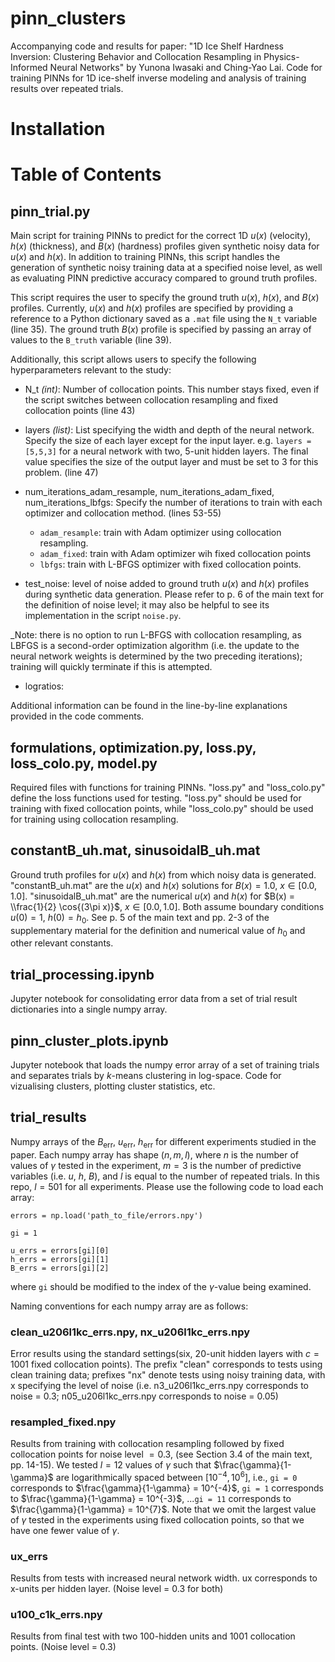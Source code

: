 # pinn_clusters
Accompanying code and results for paper: "1D Ice Shelf Hardness Inversion: Clustering Behavior and Collocation Resampling in
Physics-Informed Neural Networks" by Yunona Iwasaki and Ching-Yao Lai. Code for training PINNs for 1D ice-shelf inverse modeling and analysis of training results over repeated trials.

# Installation

# Table of Contents
## pinn_trial.py
Main script for training PINNs to predict for the correct 1D $u(x)$ (velocity), $h(x)$ (thickness), and $B(x)$ (hardness) profiles given synthetic noisy data for $u(x)$ and $h(x)$. In addition to training PINNs, this script handles the generation of synthetic noisy training data at a specified noise level, as well as evaluating PINN predictive accuracy compared to ground truth profiles. 

This script requires the user to specify the ground truth $u(x)$, $h(x)$, and $B(x)$ profiles. Currently, $u(x)$ and $h(x)$ profiles are specified by providing a reference to a Python dictionary saved as a ```.mat``` file using the ```N_t``` variable (line 35). The ground truth $B(x)$ profile is specified by passing an array of values to the ```B_truth``` variable  (line 39).

Additionally, this script allows users to specify the following hyperparameters relevant to the study:

* N_t _(int)_: Number of collocation points. This number stays fixed, even if the script switches between collocation resampling and fixed collocation points (line 43)

* layers _(list)_: List specifying the width and depth of the neural network. Specify the size of each layer except for the input layer. e.g. ```layers = [5,5,3]``` for a neural network with two, 5-unit hidden layers. The final value specifies the size of the output layer and must be set to 3 for this problem. (line 47)

* num_iterations_adam_resample, num_iterations_adam_fixed, num_iterations_lbfgs: Specify the number of iterations to train with each optimizer and collocation method. (lines 53-55)
  * ```adam_resample```: train with Adam optimizer using collocation resampling.
  * ```adam_fixed```: train with Adam optimizer wih fixed collocation points
  * ```lbfgs```: train with L-BFGS optimizer with fixed collocation points.

* test_noise: level of noise added to ground truth $u(x)$ and $h(x)$ profiles during synthetic data generation. Please refer to p. 6 of the main text for the definition of noise level; it may also be helpful to see its implementation in the script ```noise.py```.
  
_Note: there is no option to run L-BFGS with collocation resampling, as LBFGS is a second-order optimization algorithm (i.e. the update to the neural network weights is determined by the two preceding iterations); training will quickly terminate if this is attempted.

* logratios: 

Additional information can be found in the line-by-line explanations provided in the code comments.


## formulations, optimization.py, loss.py, loss_colo.py, model.py
Required files with functions for training PINNs. "loss.py" and "loss_colo.py" define the loss functions used for testing. "loss.py" should be used for training with fixed collocation points, while "loss_colo.py" should be used for training using collocation resampling.

## constantB_uh.mat, sinusoidalB_uh.mat
Ground truth profiles for $u(x)$ and $h(x)$ from which noisy data is generated. "constantB_uh.mat" are the $u(x)$ and $h(x)$ solutions for $B(x) = 1.0$, $x \in [0.0,1.0]$. "sinusoidalB_uh.mat" are the numerical $u(x)$ and $h(x)$ for $B(x) = \\frac{1}{2} \cos{(3\pi x)}$, $x \in [0.0,1.0]$. Both assume boundary conditions $u(0) = 1$, $h(0) = h_0$. See p. 5 of the main text and pp. 2-3 of the supplementary material for the definition and numerical value of $h_0$ and other relevant constants. 

## trial_processing.ipynb
Jupyter notebook for consolidating error data from a set of trial result dictionaries into a single numpy array.

## pinn_cluster_plots.ipynb
Jupyter notebook that loads the numpy error array of a set of training trials and separates trials by $k$-means clustering in log-space. Code for vizualising clusters, plotting cluster statistics, etc.

## trial_results
Numpy arrays of the $B_{\mathrm{err}}$, $u_{\mathrm{err}}$, $h_{\mathrm{err}}$ for different experiments studied in the paper. Each numpy array has shape $(n, m, l)$, where $n$ is the number of values of $\gamma$ tested in the experiment, $m = 3$ is the number of predictive variables (i.e. $u$, $h$, $B$), and $l$ is equal to the number of repeated trials. In this repo, $l=501$ for all experiments. Please use the following code to load each array:

```
errors = np.load('path_to_file/errors.npy')

gi = 1

u_errs = errors[gi][0]
h_errs = errors[gi][1]
B_errs = errors[gi][2]
```
where ```gi``` should be modified to the index of the $\gamma$-value being examined.

Naming conventions for each numpy array are as follows:

### clean_u206l1kc_errs.npy, nx_u206l1kc_errs.npy
Error results using the standard settings(six, 20-unit hidden layers with $c=1001$ fixed collocation points). The prefix "clean" corresponds to tests using clean training data; prefixes "nx" denote tests using noisy training data, with x specifying the level of noise (i.e. n3_u206l1kc_errs.npy corresponds to noise = 0.3; n05_u206l1kc_errs.npy corresponds to noise = 0.05)

### resampled_fixed.npy
Results from training with collocation resampling followed by fixed collocation points for noise level $= 0.3$, (see Section 3.4 of the main text, pp. 14-15).
We tested $l = 12$ values of $\gamma$ such that $\frac{\gamma}{1-\gamma}$ are logarithmically spaced between $[10^{-4}, 10^6]$, i.e., ```gi = 0``` corresponds to $\frac{\gamma}{1-\gamma} = 10^{-4}$, ```gi = 1``` corresponds to $\frac{\gamma}{1-\gamma} = 10^{-3}$, ...```gi = 11``` corresponds to $\frac{\gamma}{1-\gamma} = 10^{7}$. Note that we omit the largest value of $\gamma$ tested in the experiments using fixed collocation points, so that we have one fewer value of $\gamma$. 


### ux_errs
Results from tests with increased neural network width. ux corresponds to x-units per hidden layer. (Noise level = 0.3 for both)
### u100_c1k_errs.npy
Results from final test with two 100-hidden units and 1001 collocation points. (Noise level = 0.3)

